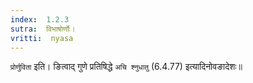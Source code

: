 ```yaml
---
index:  1.2.3
sutra:  विभाषोर्णोः।
vritti:  nyasa
---
```


`प्रोर्णुविता` इति। ङित्वाद् गुणे प्रतिषिद्धे `अचि श्नुधातु` (6.4.77) इत्यादिनोवङादेशः॥
